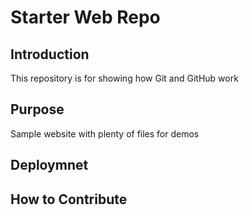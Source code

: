 # Starter Web Repo

## Introduction

This repository is for showing how Git and GitHub work

## Purpose

Sample website with plenty of files for demos

## Deploymnet

## How to Contribute
